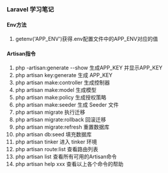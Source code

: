 ### Laravel 学习笔记

#### Env方法
1. getenv('APP_ENV')获得.env配置文件中的APP_ENV对应的值

#### Artisan指令
1. php -artisan:generate --show 生成APP_KEY 并显示APP_KEY
2. php artisan key:generate 生成 APP_KEY
3. php artisan make:controller	生成控制器
4. php artisan make:model 生成模型
5. php artisan make:policy 生成授权策略
6. php artisan make:seeder	生成 Seeder 文件
7. php artisan migrate	执行迁移
8. php artisan migrate:rollback 回滚迁移
9. php artisan migrate:refresh	重置数据库
10. php artisan db:seed	填充数据库
11. php artisan tinker 进入 tinker 环境
12. php artisan route:list 查看路由列表
13. php artisan list 查看所有可用的Artisan命令
14. php artisan help xxx 查看以上各个命令的帮助